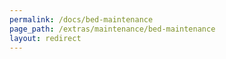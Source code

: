 ```yaml
---
permalink: /docs/bed-maintenance
page_path: /extras/maintenance/bed-maintenance
layout: redirect
---
```

